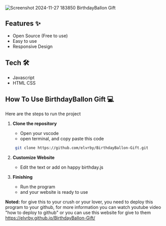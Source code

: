 ![Screenshot 2024-11-27 183850](https://github.com/user-attachments/assets/3d3b4d54-ee1e-463e-8fb7-998fe7c5cd3d)
BirthdayBallon Gift

## Features ✨
* Open Source (Free to use)
* Easy to use
* Responsive Design

## Tech 🛠
* Javascript
* HTML CSS

## How To Use BirthdayBallon Gift 💻
Here are the steps to run the project

1. **Clone the repository**
   * Open your vscode
   * open terminal, and copy paste this code
   ```bash
	git clone https://github.com/elvrby/BirthdayBallon-Gift.git

2. **Customize Website**
   * Edit the text or add on happy birthday.js

3. **Finishing**
   * Run the program
   * and your website is ready to use

**Noted:**
for give this to your crush or your lover, you need to deploy this program to your github, for more information you can watch youtube video "how to deploy to github"
or you can use this website for give to them
https://elvrby.github.io/BirthdayBallon-Gift/

